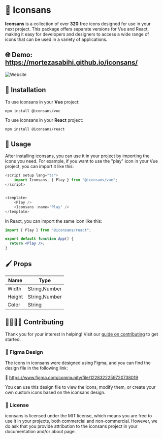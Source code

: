 # 🎉 Iconsans

**Iconsans** is a collection of over **320** free icons designed for use in your next project. This package offers separate versions for Vue and React, making it easy for developers and designers to access a wide range of icons that can be used in a variety of applications.

## 🌐 Demo: https://mortezasabihi.github.io/iconsans/

![Website](./picture.png)

## 🔧 Installation

To use iconsans in your **Vue** project:

```
npm install @iconsans/vue
```

To use iconsans in your **React** project:

```
npm install @iconsans/react
```

## 🚀 Usage

After installing iconsans, you can use it in your project by importing the icons you need. For example, if you want to use the "play" icon in your Vue project, you can import it like this:

```js
<script setup lang="ts">
    import Iconsans, { Play } from "@iconsans/vue";
</script>


<template>
    <Play />
    <Iconsans :name="Play" />
</template>

```

In React, you can import the same icon like this:

```jsx
import { Play } from "@iconsans/react";

export default function App() {
  return <Play />;
}
```

## 🖌️ Props

| Name   | Type          |
| ------ | ------------- |
| Width  | String,Number |
| Height | String,Number |
| Color  | String        |

## 🧑‍💻👩‍💻 Contributing

Thank you for your interest in helping! Visit our [guide on contributing](https://github.com/mortezasabihi/iconsans/blob/main/CONTRIBUTING.md) to get started.

### 🎨 Figma Design

The icons in iconsans were designed using Figma, and you can find the design file in the following link:

🔗 https://www.figma.com/community/file/1228322259720738019

You can use this design file to view the icons, modify them, or create your own custom icons based on the iconsans design.

### 📄 License

iconsans is licensed under the MIT license, which means you are free to use it in your projects, both commercial and non-commercial. However, we do ask that you provide attribution to the iconsans project in your documentation and/or about page.
